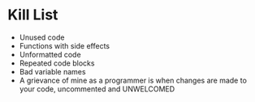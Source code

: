 Kill List
=========
* Unused code
* Functions with side effects
* Unformatted code
* Repeated code blocks
* Bad variable names
* A grievance of mine as a programmer is when changes are made to your code, uncommented and UNWELCOMED 
